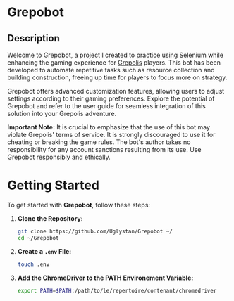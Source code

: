 # Grepobot
## Description
Welcome to Grepobot, a project I created to practice using Selenium while enhancing the gaming experience for [Grepolis](https://en.grepolis.com/) players. This bot has been developed to automate repetitive tasks such as resource collection and building construction, freeing up time for players to focus more on strategy.

Grepobot offers advanced customization features, allowing users to adjust settings according to their gaming preferences. Explore the potential of Grepobot and refer to the user guide for seamless integration of this solution into your Grepolis adventure.

**Important Note:** It is crucial to emphasize that the use of this bot may violate Grepolis' terms of service. It is strongly discouraged to use it for cheating or breaking the game rules. The bot's author takes no responsibility for any account sanctions resulting from its use. Use Grepobot responsibly and ethically.

# Getting Started

To get started with **Grepobot**, follow these steps:

1. **Clone the Repository:**
	```bash
   	git clone https://github.com/Uglystan/Grepobot ~/
	cd ~/Grepobot
2. **Create a `.env` File:**
	```bash
	touch .env
3. **Add the ChromeDriver to the PATH Environement Variable:**
	```bash
	export PATH=$PATH:/path/to/le/repertoire/contenant/chromedriver
	